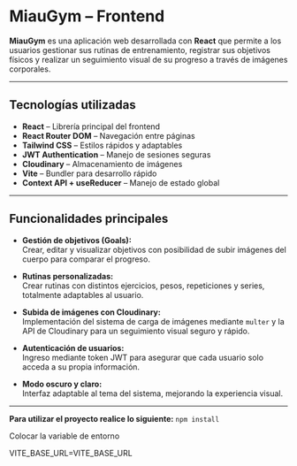 #  MiauGym – Frontend

**MiauGym** es una aplicación web desarrollada con **React** que permite a los usuarios gestionar sus rutinas de entrenamiento, registrar sus objetivos físicos y realizar un seguimiento visual de su progreso a través de imágenes corporales.

---

##  Tecnologías utilizadas

-  **React** – Librería principal del frontend  
-  **React Router DOM** – Navegación entre páginas  
-  **Tailwind CSS** – Estilos rápidos y adaptables  
-  **JWT Authentication** – Manejo de sesiones seguras  
-  **Cloudinary** – Almacenamiento de imágenes  
-  **Vite** – Bundler para desarrollo rápido  
- **Context API + useReducer** – Manejo de estado global  

---

##  Funcionalidades principales

-  **Gestión de objetivos (Goals):**  
  Crear, editar y visualizar objetivos con posibilidad de subir imágenes del cuerpo para comparar el progreso.

-  **Rutinas personalizadas:**  
  Crear rutinas con distintos ejercicios, pesos, repeticiones y series, totalmente adaptables al usuario.

-  **Subida de imágenes con Cloudinary:**  
  Implementación del sistema de carga de imágenes mediante `multer` y la API de Cloudinary para un seguimiento visual seguro y rápido.

-  **Autenticación de usuarios:**  
  Ingreso mediante token JWT para asegurar que cada usuario solo acceda a su propia información.

-  **Modo oscuro y claro:**  
  Interfaz adaptable al tema del sistema, mejorando la experiencia visual.

---

  **Para utilizar el proyecto realice lo siguiente:**
  `npm install`

 Colocar la variable de entorno 

 VITE_BASE_URL=VITE_BASE_URL
